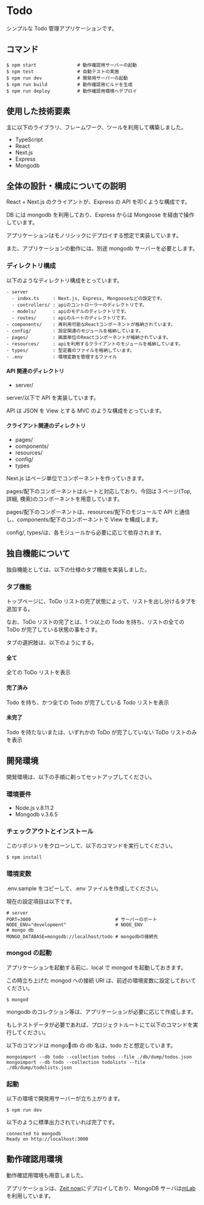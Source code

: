 # Todo

シンプルな Todo 管理アプリケーションです。

## コマンド

```
$ npm start               # 動作確認用サーバーの起動
$ npm test                # 自動テストの実施
$ npm run dev             # 開発用サーバーの起動
$ npm run build           # 動作確認用ビルドを生成
$ npm run deploy          # 動作確認用環境へデプロイ
```

## 使用した技術要素

主に以下のライブラリ、フレームワーク、ツールを利用して構築しました。

- TypeScript
- React
- Next.js
- Express
- Mongodb

## 全体の設計・構成についての説明

React + Next.js のクライアントが、Express の API を叩くような構成です。

DB には mongodb を利用しており、Express からは Mongoose を経由で操作しています。

アプリケーションはモノリシックにデプロイする想定で実装しています。

また、アプリケーションの動作には、別途 mongodb サーバーを必要とします。

### ディレクトリ構成

以下のようなディレクトリ構成をとっています。

```
- server
  - index.ts     : Next.js, Express, Mongooseなどの設定です。
  - controllers/ : apiのコントローラーのディレクトリです。
  - models/      : apiのモデルのディレクトリです。
  - routes/      : apiのルートのディレクトリです。
- components/    : 再利用可能なReactコンポーネントが格納されています。
- config/        : 設定関連のモジュールを格納しています。
- pages/         : 画面単位のReactコンポーネントが格納されています。
- resources/     : apiを利用するクライアントのモジュールを格納しています。
- types/         : 型定義のファイルを格納しています。
- .env           : 環境変数を管理するファイル
```

#### API 関連のディレクトリ

- server/

server/以下で API を実装しています。

API は JSON を View とする MVC のような構成をとっています。

#### クライアント関連のディレクトリ

- pages/
- components/
- resources/
- config/
- types

Next.js はページ単位でコンポーネントを作っていきます。

pages/配下のコンポーネントはルートと対応しており、今回は 3 ページ(Top, 詳細, 検索)のコンポーネントを用意しています。

pages/配下のコンポーネントは、resources/配下のモジュールで API と通信し、components/配下のコンポーネントで View を構成します。

config/, types/は、各モジュールから必要に応じて依存されます。

## 独自機能について

独自機能としては、以下の仕様のタブ機能を実装しました。

### タブ機能

トップページに、ToDo リストの完了状態によって、リストを出し分けるタブを追加する。

なお、ToDo リストの完了とは、1 つ以上の Todo を持ち、リストの全ての ToDo が完了している状態の事をさす。

タブの選択肢は、以下のようにする。

#### 全て

全ての ToDo リストを表示

#### 完了済み

Todo を持ち、かつ全ての Todo が完了している Todo リストを表示

#### 未完了

Todo を持たないまたは、いずれかの ToDo が完了していない ToDo リストのみを表示

## 開発環境

開発環境は、以下の手順に剃ってセットアップしてください。

### 環境要件

- Node.js v.8.11.2
- Mongodb v.3.6.5

### チェックアウトとインストール

このリポジトリをクローンして、以下のコマンドを実行してください。

```
$ npm install
```

### 環境変数

.env.sample をコピーして、.env ファイルを作成してください。

現在の設定項目は以下です。

```
# server
PORT=3000                               # サーバーのポート
NODE_ENV="development"                  # NODE_ENV
# mongo db
MONGO_DATABASE=mongodb://localhost/todo # mongodbの接続先
```

### mongod の起動

アプリケーションを起動する前に、local で mongod を起動しておきます。

この時立ち上げた mongod への接続 URI は、前述の環境変数に設定しておいてください。

```
$ mongod
```

mongodb のコレクション等は、アプリケーションが必要に応じて作成します。

もしテストデータが必要であれば、プロジェクトルートにて以下のコマンドを実行してください。

以下のコマンドは mongodb の db 名は、todo だと想定しています。

```
mongoimport --db todo --collection todos --file ./db/dump/todos.json
mongoimport --db todo --collection todolists --file ./db/dump/todolists.json
```

### 起動

以下の環境で開発用サーバーが立ち上がります。

```
$ npm run dev
```

以下のように標準出力されていれば完了です。

```
connected to mongodb
Ready on http://localhost:3000
```

## 動作確認用環境

動作確認用環境も用意しました。

アプリケーションは、[Zeit now](https://zeit.co/now)にデプロイしており、MongoDB サーバは[mLab](https://mlab.com/)を利用しています。
